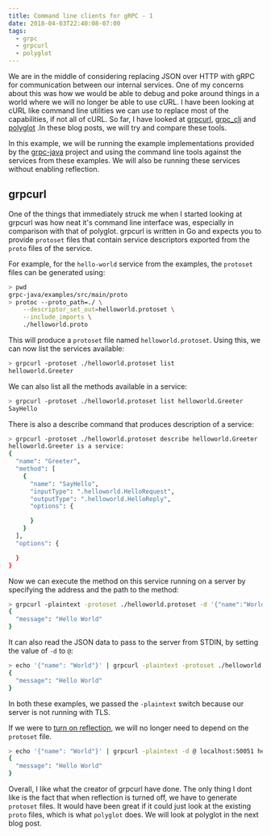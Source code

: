 ```yaml
---
title: Command line clients for gRPC - 1
date: 2018-04-03T22:40:08-07:00
tags:
  - grpc
  - grpcurl
  - polyglot
---
```

We are in the middle of considering replacing JSON over HTTP with gRPC for communication between our internal services. One of my concerns about this was how we would be able to debug and poke around things in a world where we will no longer be able to use cURL. I have been looking at cURL like command line utilities we can use to replace most of the capabilities, if not all of cURL. So far, I have looked at [grpcurl](https://github.com/fullstorydev/grpcurl), [grpc_cli](https://github.com/grpc/grpc/blob/master/doc/command_line_tool.md) and [polyglot](https://github.com/grpc-ecosystem/polyglot) .In these blog posts, we will try and compare these tools.
<!--more-->

In this example, we will be running the example implementations provided by the [grpc-java](https://github.com/grpc/grpc-java/tree/master/examples) project and using the command line tools against the services from these examples. We will also be running these services without enabling reflection.

## grpcurl
One of the things that immediately struck me when I started looking at grpcurl was how neat it's command line interface was, especially in comparison with that of polyglot. grpcurl is written in Go and expects you to provide `protoset` files that contain service descriptors exported from the `proto` files of the service.

For example, for the `hello-world` service from the examples, the `protoset` files can be generated using:

```bash
> pwd
grpc-java/examples/src/main/proto
> protoc --proto_path=./ \
    --descriptor_set_out=helloworld.protoset \
    --include_imports \
    ./helloworld.proto
```

This will produce a `protoset` file named `helloworld.protoset`. Using this, we can now list the services available:

```bash
> grpcurl -protoset ./helloworld.protoset list
helloworld.Greeter
```

We can also list all the methods available in a service:

```bash
> grpcurl -protoset ./helloworld.protoset list helloworld.Greeter
SayHello
```

There is also a describe command that produces description of a service:

```bash
> grpcurl -protoset ./helloworld.protoset describe helloworld.Greeter
helloworld.Greeter is a service:
{
  "name": "Greeter",
  "method": [
    {
      "name": "SayHello",
      "inputType": ".helloworld.HelloRequest",
      "outputType": ".helloworld.HelloReply",
      "options": {

      }
    }
  ],
  "options": {

  }
}
```

Now we can execute the method on this service running on a server by specifying the address and the path to the method:

```bash
> grpcurl -plaintext -protoset ./helloworld.protoset -d '{"name":"World"}' localhost:50051 helloworld.Greeter/SayHello
{
  "message": "Hello World"
}
```

It can also read the JSON data to pass to the server from STDIN, by setting the value of `-d` to `@`:

```bash
> echo '{"name": "World"}' | grpcurl -plaintext -protoset ./helloworld.protoset -d @ localhost:50051 helloworld.Greeter/SayHello
{
  "message": "Hello World"
}
```

In both these examples, we passed the `-plaintext` switch because our server is not running with TLS. 

If we were to [turn on reflection](https://github.com/grpc/grpc-java/blob/master/documentation/server-reflection-tutorial.md), we will no longer need to depend on the `protoset` file. 

```bash
> echo '{"name": "World"}' | grpcurl -plaintext -d @ localhost:50051 helloworld.Greeter/SayHello
{
  "message": "Hello World"
}
```

Overall, I like what the creator of grpcurl have done. The only thing I dont like is the fact that when reflection is turned off, we have to generate `protoset` files. It would have been great if it could just look at the existing `proto` files, which is what `polyglot` does. We will look at polyglot in the next blog post.
